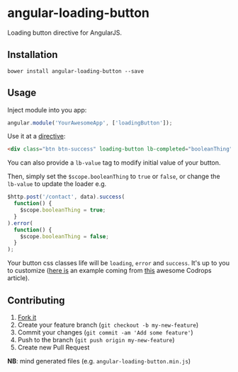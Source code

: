 # angular-loading-button

Loading button directive for AngularJS.

## Installation

`bower install angular-loading-button --save`

## Usage

Inject module into you app:

```javascript
angular.module('YourAwesomeApp', ['loadingButton']);
```

Use it at a [directive](http://docs.angularjs.org/guide/directive):

```html
<div class="btn btn-success" loading-button lb-completed="booleanThing">
```

You can also provide a `lb-value` tag to modify initial value of your button.

Then, simply set the `$scope.booleanThing` to `true` or `false`, or change the `lb-value` to update the loader e.g.

```javascript
$http.post('/contact', data).success(
  function() {
    $scope.booleanThing = true;
  }
).error(
  function() {
    $scope.booleanThing = false;
  }
);
```

Your button css classes life will be `loading`, `error` and `success`. It's up to you to customize ([here is](http://angular-loading-button.tiste.io) an example coming from [this](http://tympanus.net/Tutorials/CircularProgressButton/) awesome Codrops article).

## Contributing

1. [Fork it](http://github.com/tiste/angular-loading-button/fork)
2. Create your feature branch (`git checkout -b my-new-feature`)
3. Commit your changes (`git commit -am 'Add some feature'`)
4. Push to the branch (`git push origin my-new-feature`)
5. Create new Pull Request

**NB**: mind generated files (e.g. `angular-loading-button.min.js`)
